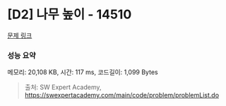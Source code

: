 # [D2] 나무 높이 - 14510 

[문제 링크](https://swexpertacademy.com/main/code/problem/problemDetail.do?contestProbId=AYFofW8qpXYDFAR4) 

### 성능 요약

메모리: 20,108 KB, 시간: 117 ms, 코드길이: 1,099 Bytes



> 출처: SW Expert Academy, https://swexpertacademy.com/main/code/problem/problemList.do
